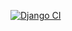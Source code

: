 [![Django CI](https://github.com/AaronShenny/ai/actions/workflows/django.yml/badge.svg?branch=main)](https://github.com/AaronShenny/ai/actions/workflows/django.yml)
